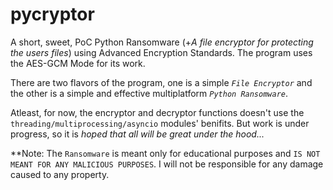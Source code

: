 # pycryptor
A short, sweet, PoC Python Ransomware (+*A file encryptor for protecting the users files*) using Advanced Encryption Standards. The program uses the AES-GCM Mode for its work.

There are two flavors of the program, one is a simple *```File Encryptor```* and the other is a simple and effective multiplatform *```Python Ransomware```*.

Atleast, for now, the encryptor and decryptor functions doesn't use the ```threading/multiprocessing/asyncio``` modules' benifits. But work is under progress, so it is *hoped that all will be great under the hood...*

**Note: The ```Ransomware``` is meant only for educational purposes and ```IS NOT MEANT FOR ANY MALICIOUS PURPOSES```.
        I will not be responsible for any damage caused to any property.
